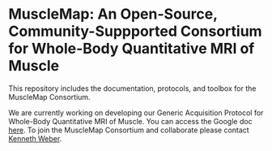 # MuscleMap: An Open-Source, Community-Suppported Consortium for Whole-Body Quantitative MRI of Muscle

This repository includes the documentation, protocols, and toolbox for the MuscleMap Consortium.

We are currently working on developing our Generic Acquisition Protocol for Whole-Body Quantitative MRI of Muscle. You can access the Google doc [here](https://docs.google.com/document/d/1q7AAnPEr7Rj5gb9d_mLrRnAiav1f32J-RPswvOPk5xE/edit?usp=sharing). To join the MuscleMap Consortium and collaborate please contact [Kenneth Weber](mailto:kenweber@stanford.edu).
